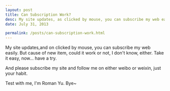 ```yaml
---
layout: post
title: Can Subscription Work?
desc: My site updates, as clicked by mouse, you can subscribe my web easily. But cause of new item, could it work or not, I don't know, either. Take it easy, now... have a try.
date: July 31, 2013

permalink: /posts/can-subscription-work.html
---
```

My site updates,and on clicked by mouse, you can subscribe my web easily. But cause of new item, could it work or not, I don't know, either. Take it easy, now... have a try.

And please subscribe my site and follow me on either weibo or weixin, just your habit.

Test with me, I'm Roman Yu. Bye~ 

